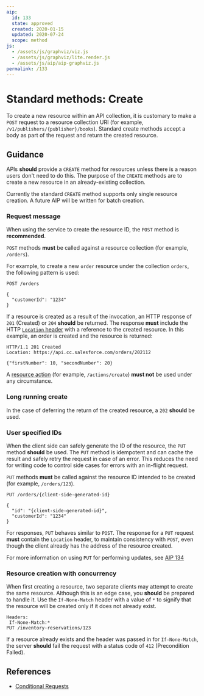 ```yaml
---
aip:
  id: 133
  state: approved
  created: 2020-01-15
  updated: 2020-07-24
  scope: method
js:
  - /assets/js/graphviz/viz.js
  - /assets/js/graphviz/lite.render.js
  - /assets/js/aip/aip-graphviz.js
permalink: /133
---
```


# Standard methods: Create

To create a new resource within an API collection, it is customary to make a `POST` request to a resource collection URI
(for example, `/v1/publishers/{publisher}/books`). Standard create methods accept a body as part of the request and return the created resource.

## Guidance

APIs **should** provide a `CREATE` method for resources unless there is a reason users don't need to do this. The purpose of the `CREATE` methods are to create a new resource in an already-existing collection.

Currently the standard `CREATE` method supports only single resource creation. A future AIP will be written for batch creation.

### Request message

When using the service to create the resource ID, the `POST` method is **recommended**.

`POST` methods **must** be called against a resource collection (for example, `/orders`).

For example, to create a new `order` resource under the collection `orders`, the following pattern is used:

```
POST /orders

{
  "customerId": "1234"
}
```

If a resource is created as a result of the invocation, an HTTP response of `201` (Created) or `204` **should** be returned. The response **must** include the HTTP [`Location` header][] with a reference to the created resource. In this example, an order is created and the resource is returned:

```
HTTP/1.1 201 Created
Location: https://api.cc.salesforce.com/orders/202112

{"firstNumber": 10, "secondNumber": 20}
```

A [resource action][] (for example, `/actions/create`) **must not** be used under any circumstance.

### Long running create

In the case of deferring the return of the created resource, a `202` **should** be used.

### User specified IDs

When the client side can safely generate the ID of the resource, the `PUT` method **should** be used. The `PUT` method is idempotent and can cache the result and safely retry the request in case of an error. This reduces the need for writing code to control side cases for errors with an in-flight request.

`PUT` methods **must** be called against the resource ID intended to be created (for example, `/orders/123`).

```
PUT /orders/{client-side-generated-id}

{
  "id": "{client-side-generated-id}",
  "customerId": "1234"
}
```

For responses, `PUT` behaves similar to `POST`. The response for a `PUT` request **must** contain the `Location` header, to maintain consistency with `POST`, even though the client already has the address of the resource created.

For more information on using `PUT` for performing updates, see [AIP 134][]

### Resource creation with concurrency

When first creating a resource, two separate clients may attempt to create the same resource. Although this is an edge case, you **should** be prepared to handle it. Use the `If-None-Match` header with a value of `*` to signify that the resource will be created only if it does not already exist.

```
Headers:
 If-None-Match:*
PUT /inventory-reservations/123
```

If a resource already exists and the header was passed in for `If-None-Match`, the server **should** fail the request with a status code of `412` (Precondition Failed).

## References

* [Conditional Requests][]

[AIP 134]: ./0134.md
[`Location` header]: https://en.wikipedia.org/wiki/HTTP_location
[resource action]: ./4500.md
[Conditional Requests]: https://developer.mozilla.org/en-US/docs/Web/HTTP/Conditional_requests
